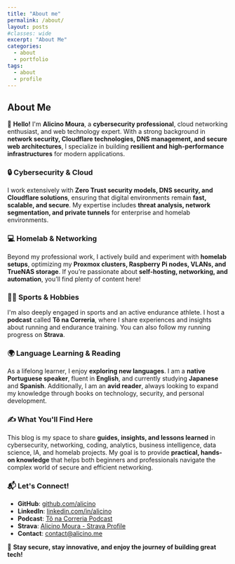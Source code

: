 ```yaml
---
title: "About me"
permalink: /about/
layout: posts
#classes: wide
excerpt: "About Me"
categories: 
  - about
  - portfolio
tags: 
  - about
  - profile
---
```


## About Me

👋 **Hello!** I'm **Alicino Moura**, a **cybersecurity professional**, cloud networking enthusiast, and web technology expert. With a strong background in **network security, Cloudflare technologies, DNS management, and secure web architectures**, I specialize in building **resilient and high-performance infrastructures** for modern applications.

### 🔒 Cybersecurity & Cloud
I work extensively with **Zero Trust security models, DNS security, and Cloudflare solutions**, ensuring that digital environments remain **fast, scalable, and secure**. My expertise includes **threat analysis, network segmentation, and private tunnels** for enterprise and homelab environments.

### 💻 Homelab & Networking
Beyond my professional work, I actively build and experiment with **homelab setups**, optimizing my **Proxmox clusters, Raspberry Pi nodes, VLANs, and TrueNAS storage**. If you’re passionate about **self-hosting, networking, and automation**, you’ll find plenty of content here!

### 🏃‍♂️ Sports & Hobbies
I'm also deeply engaged in sports and an active endurance athlete. I host a **podcast** called **Tô na Correria**, where I share experiences and insights about running and endurance training. You can also follow my running progress on **Strava**.

### 🌍 Language Learning & Reading
As a lifelong learner, I enjoy **exploring new languages**. I am a **native Portuguese speaker**, fluent in **English**, and currently studying **Japanese** and **Spanish**. Additionally, I am an **avid reader**, always looking to expand my knowledge through books on technology, security, and personal development.

### ✍️ What You'll Find Here
This blog is my space to share **guides, insights, and lessons learned** in cybersecurity, networking, coding, analytics, business intelligence, data science, IA, and homelab projects. My goal is to provide **practical, hands-on knowledge** that helps both beginners and professionals navigate the complex world of secure and efficient networking.

### 📬 Let's Connect!

- **GitHub**: [github.com/alicino](https://github.com/alicino)
- **LinkedIn**: [linkedin.com/in/alicino](https://www.linkedin.com/in/alicino/)
- **Podcast**: [Tô na Correria Podcast](https://open.spotify.com/show/1ufB0VHLAmanOaUhFY3Z2S)
- **Strava**: [Alicino Moura - Strava Profile](https://www.strava.com/athletes/19091518)
- **Contact**: [contact@alicino.me](contact@alicino.me)

🚀 **Stay secure, stay innovative, and enjoy the journey of building great tech!**

